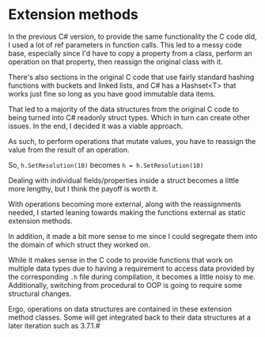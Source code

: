 # Extension methods

In the previous C# version, to provide the same functionality
the C code did, I used a lot of ref parameters in function
calls.  This led to a messy code base, especially since I'd
have to copy a property from a class, perform an operation on
that property, then reassign the original class with it.

There's also sections in the original C code that use fairly
standard hashing functions with buckets and linked lists, and
C# has a Hashset&lt;T&gt; that works just fine so long as you
have good immutable data items.

That led to a majority of the data structures from the original
C code to being turned into C# readonly struct types.  Which
in turn can create other issues.  In the end, I decided it was
a viable approach.

As such, to perform operations that mutate values, you have to
reassign the value from the result of an operation.

So, ```h.SetResolution(10)``` becomes ```h = h.SetResolution(10)```

Dealing with individual fields/properties inside a struct becomes
a little more lengthy, but I think the payoff is worth it.

With operations becoming more external, along with the
reassignments needed, I started leaning towards making the
functions external as static extension methods.

In addition, it made a bit more sense to me since I could
segregate them into the domain of which struct they worked on.

While it makes sense in the C code to provide functions that
work on multiple data types due to having a requirement to
access data provided by the corresponding ```.h``` file during
compilation, it becomes a little noisy to me.  Additionally,
switching from procedural to OOP is going to require some
structural changes.

Ergo, operations on data structures are contained in these
extension method classes.  Some will get integrated back to
their data structures at a later iteration such as 3.7.1.#
